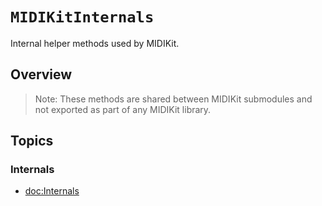 # ``MIDIKitInternals``

Internal helper methods used by MIDIKit.

## Overview

> Note: These methods are shared between MIDIKit submodules and not exported as part of any MIDIKit library.

## Topics

### Internals

- <doc:Internals>
